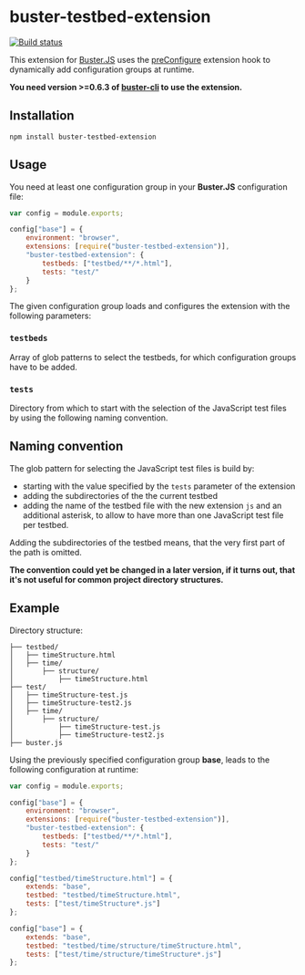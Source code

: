 # buster-testbed-extension

[![Build status](https://secure.travis-ci.org/ppi-ag/buster-testbed-extension.png?branch=master)](http://travis-ci.org/ppi-ag/buster-testbed-extension)

This extension for [Buster.JS](busterjs.org) uses the
[preConfigure](http://docs.busterjs.org/en/latest/developers/extensions/#hook-preConfigure)
extension hook to dynamically add configuration groups at runtime.

**You need version >=0.6.3 of [buster-cli](https://www.npmjs.org/package/buster-cli) to use the extension.**


## Installation

`npm install buster-testbed-extension`


## Usage

You need at least one configuration group in your **Buster.JS** configuration file:
```JavaScript
var config = module.exports;

config["base"] = {
    environment: "browser",
	extensions: [require("buster-testbed-extension")],
	"buster-testbed-extension": {
		testbeds: ["testbed/**/*.html"],
		tests: "test/"
	}
};
```
The given configuration group loads and configures the extension with the following parameters:

### `testbeds`
Array of glob patterns to select the testbeds, for which configuration groups have to be added.

### `tests`
Directory from which to start with the selection of the JavaScript test files by using the
following naming convention.


## Naming convention

The glob pattern for selecting the JavaScript test files is build by:

* starting with the value specified by the `tests` parameter of the extension
* adding the subdirectories of the the current testbed
* adding the name of the testbed file with the new extension `js` and an additional asterisk,
  to allow to have more than one JavaScript test file per testbed.

Adding the subdirectories of the testbed means, that the very first part of the
path is omitted. 

**The convention could yet be changed in a later version, if it turns out,
that it's not useful for common project directory structures.**


## Example

Directory structure:
```
├── testbed/
│   ├── timeStructure.html
│   ├── time/
│       ├── structure/
│           ├── timeStructure.html
├── test/
│   ├── timeStructure-test.js
│   ├── timeStructure-test2.js
│   ├── time/
│       ├── structure/
│           ├── timeStructure-test.js
│           ├── timeStructure-test2.js
├── buster.js
```
Using the previously specified configuration group **base**,
leads to the following configuration at runtime:

```JavaScript
var config = module.exports;

config["base"] = {
    environment: "browser",
	extensions: [require("buster-testbed-extension")],
	"buster-testbed-extension": {
		testbeds: ["testbed/**/*.html"],
		tests: "test/"
	}
};

config["testbed/timeStructure.html"] = {
    extends: "base",
    testbed: "testbed/timeStructure.html",
    tests: ["test/timeStructure*.js"]
};

config["base"] = {
    extends: "base",
    testbed: "testbed/time/structure/timeStructure.html",
    tests: ["test/time/structure/timeStructure*.js"]
};
```